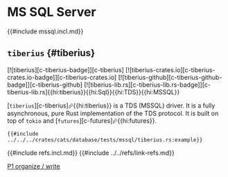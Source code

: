 # MS SQL Server

{{#include mssql.incl.md}}

## `tiberius` {#tiberius}

[![tiberius][c-tiberius-badge]][c-tiberius] [![tiberius-crates.io][c-tiberius-crates.io-badge]][c-tiberius-crates.io] [![tiberius-github][c-tiberius-github-badge]][c-tiberius-github] [![tiberius-lib.rs][c-tiberius-lib.rs-badge]][c-tiberius-lib.rs]{{hi:tiberius}}{{hi:Sql}}{{hi:TDS}}{{hi:MSSQL}}

[`tiberius`][c-tiberius]⮳{{hi:tiberius}} is a TDS (MSSQL) driver. It is a fully asynchronous, pure Rust implementation of the TDS protocol. It is built on top of `tokio` and [`futures`][c-futures]⮳{{hi:futures}}.

```rust,editable,noplayground
{{#include ../../../crates/cats/database/tests/mssql/tiberius.rs:example}}
```

{{#include refs.incl.md}}
{{#include ../../refs/link-refs.md}}

<div class="hidden">

[P1 organize / write](https://github.com/john-cd/rust_howto/issues/1067)

</div>
